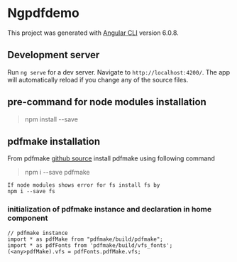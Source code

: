 # Ngpdfdemo

This project was generated with [Angular CLI](https://github.com/angular/angular-cli) version 6.0.8.

## Development server

Run `ng serve` for a dev server. Navigate to `http://localhost:4200/`. The app will automatically reload if you change any of the source files.

## pre-command for node modules installation
>npm install --save

## pdfmake installation
From pdfmake [github source](https://github.com/bpampuch/pdfmake) install pdfmake using following command
>npm i --save pdfmake
```
If node modules shows error for fs install fs by
npm i --save fs
```

### initialization of pdfmake instance and declaration in home component
```
// pdfmake instance
import * as pdfMake from "pdfmake/build/pdfmake";
import * as pdfFonts from 'pdfmake/build/vfs_fonts';
(<any>pdfMake).vfs = pdfFonts.pdfMake.vfs;
```
